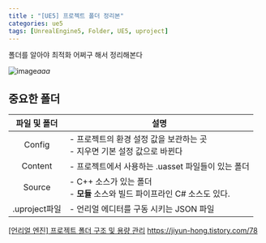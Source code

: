 ```yaml
---
title : "[UE5] 프로젝트 폴더 정리본"
categories: ue5
tags: [UnrealEngine5, Folder, UE5, uproject]
---
```


폴더를 알아야 최적화 어쩌구 해서 정리해본다


![image](https://github.com/mohitto55/mohitto55.github.io/assets/154340583/f497b94b-a94d-492f-bebc-bb0e864c4e75)*aaa*


## 중요한 폴더
|파일 및 폴더|설명|
|:---:|---|
|Config|- 프로젝트의 환경 설정 값을 보관하는 곳<br>- 지우면 기본 설정 값으로 바뀐다|
|Content|- 프로젝트에서 사용하는 .uasset 파일들이 있는 폴더|
|Source|- C++ 소스가 있는 폴더<br>- **모듈** 소스와 빌드 파이프라인 C# 소스도 있다.|
|.uproject파일|- 언리얼 에디터를 구동 시키는 JSON 파일|


<div class="Reference">
<div class="callout-header"> </div>
<p>
<a href="https://leeporter.tistory.com/10#%E-%--%B-%--%EC%--%-C%EC%-A%A-%EB%B-%-C%EB%--%-C%--%-B%--%ED%--%-C%EB%-F%AC%EA%B-%B-%EC%-D%B-%--%EC%B-%--%EA%B-%--%--%-B%--%ED%-C%A-%ED%--%A-%EC%A-%--%EA%B-%-C%EC%A-%--%--%EB%A-%--%EC%B-%-C%--%EC%B-%-C%EC%A-%--%--%ED%--%--%EB%A-%-C%EC%A-%-D%ED%-A%B-%--%ED%-F%B-%EB%-D%--%--%EA%B-%AC%EC%A-%B--C%-B%-B-">[언리얼 엔진] 프로젝트 폴더 구조 및 용량 관리</a>
<a href="https://jiyun-hong.tistory.com/78">https://jiyun-hong.tistory.com/78</a>
</p>
</div>